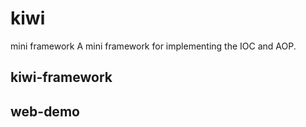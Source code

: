 # kiwi
mini framework
A mini framework for implementing the IOC and AOP.
## kiwi-framework

## web-demo

